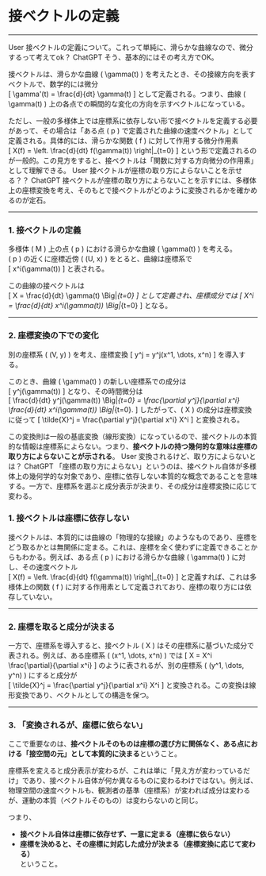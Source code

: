 # 接ベクトルの定義

---

User
接ベクトルの定義について。これって単純に、滑らかな曲線なので、微分するって考えてok？
ChatGPT
そう、基本的にはその考え方でOK。  

接ベクトルは、滑らかな曲線 \( \gamma(t) \) を考えたとき、その接線方向を表すベクトルで、数学的には微分  
\[
\gamma'(t) = \frac{d}{dt} \gamma(t)
\]
として定義される。つまり、曲線 \( \gamma(t) \) 上の各点での瞬間的な変化の方向を示すベクトルになっている。  

ただし、一般の多様体上では座標系に依存しない形で接ベクトルを定義する必要があって、その場合は「ある点 \( p \) で定義された曲線の速度ベクトル」として定義される。具体的には、滑らかな関数 \( f \) に対して作用する微分作用素  
\[
X(f) = \left. \frac{d}{dt} f(\gamma(t)) \right|_{t=0}
\]
という形で定義されるのが一般的。この見方をすると、接ベクトルは「関数に対する方向微分の作用素」として理解できる。
User
接ベクトルが座標の取り方によらないことを示せる？？
ChatGPT
接ベクトルが座標の取り方によらないことを示すには、多様体上の座標変換を考え、そのもとで接ベクトルがどのように変換されるかを確かめるのが定石。  

---

### **1. 接ベクトルの定義**
多様体 \( M \) 上の点 \( p \) における滑らかな曲線 \( \gamma(t) \) を考える。  
\( p \) の近くに座標近傍 \( (U, x) \) をとると、曲線は座標系で  
\[
x^i(\gamma(t))
\]
と表される。  

この曲線の接ベクトルは  
\[
X = \frac{d}{dt} \gamma(t) \Big|_{t=0}
\]
として定義され、座標成分では
\[
X^i = \frac{d}{dt} x^i(\gamma(t)) \Big|_{t=0}
\]
となる。  

---

### **2. 座標変換の下での変化**
別の座標系 \( (V, y) \) を考え、座標変換
\[
y^j = y^j(x^1, \dots, x^n)
\]
を導入する。  

このとき、曲線 \( \gamma(t) \) の新しい座標系での成分は  
\[
y^j(\gamma(t))
\]
となり、その時間微分は  
\[
\frac{d}{dt} y^j(\gamma(t)) \Big|_{t=0}
= \frac{\partial y^j}{\partial x^i} \frac{d}{dt} x^i(\gamma(t)) \Big|_{t=0}.
\]
したがって、\( X \) の成分は座標変換に従って
\[
\tilde{X}^j = \frac{\partial y^j}{\partial x^i} X^i
\]
と変換される。  

この変換則は一般の基底変換（線形変換）になっているので、接ベクトルの本質的な情報は座標系によらない。つまり、**接ベクトルの持つ幾何的な意味は座標の取り方によらないことが示される**。
User
変換されるけど、取り方によらないとは？
ChatGPT
「座標の取り方によらない」というのは、接ベクトル自体が多様体上の幾何学的な対象であり、座標に依存しない本質的な概念であることを意味する。一方で、座標系を選ぶと成分表示が決まり、その成分は座標変換に応じて変わる。  

### **1. 接ベクトルは座標に依存しない**
接ベクトルは、本質的には曲線の「物理的な接線」のようなものであり、座標をどう取るかとは無関係に定まる。これは、座標を全く使わずに定義できることからもわかる。例えば、ある点 \( p \) における滑らかな曲線 \( \gamma(t) \) に対し、その速度ベクトル  
\[
X(f) = \left. \frac{d}{dt} f(\gamma(t)) \right|_{t=0}
\]
と定義すれば、これは多様体上の関数 \( f \) に対する作用素として定義されており、座標の取り方には依存していない。  

---

### **2. 座標を取ると成分が決まる**
一方で、座標系を導入すると、接ベクトル \( X \) はその座標系に基づいた成分で表される。例えば、ある座標系 \( (x^1, \dots, x^n) \) では
\[
X = X^i \frac{\partial}{\partial x^i}
\]
のように表されるが、別の座標系 \( (y^1, \dots, y^n) \) にすると成分が  
\[
\tilde{X}^j = \frac{\partial y^j}{\partial x^i} X^i
\]
と変換される。この変換は線形変換であり、ベクトルとしての構造を保つ。  

---

### **3. 「変換されるが、座標に依らない」**
ここで重要なのは、**接ベクトルそのものは座標の選び方に関係なく、ある点における「接空間の元」として本質的に決まる**ということ。  

座標系を変えると成分表示が変わるが、これは単に「見え方が変わっているだけ」であり、接ベクトル自体が何か異なるものに変わるわけではない。例えば、物理空間の速度ベクトルも、観測者の基準（座標系）が変われば成分は変わるが、運動の本質（ベクトルそのもの）は変わらないのと同じ。  

つまり、  
- **接ベクトル自体は座標に依存せず、一意に定まる（座標に依らない）**  
- **座標を決めると、その座標に対応した成分が決まる（座標変換に応じて変わる）**  
ということ。
